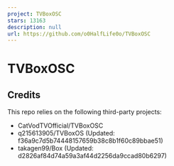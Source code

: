 ```yaml
---
project: TVBoxOSC
stars: 13163
description: null
url: https://github.com/o0HalfLife0o/TVBoxOSC
---
```


TVBoxOSC
========

Credits
-------

This repo relies on the following third-party projects:

-   CatVodTVOfficial/TVBoxOSC
-   q215613905/TVBoxOS (Updated: f36a9c7d5b74448157659b38c8b1f60c89bbae51)
-   takagen99/Box (Updated: d2826af84d74a59a3af44d2256da9ccad80b6297)
